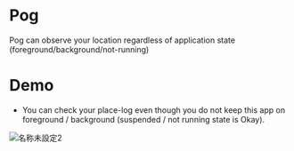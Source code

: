 # Pog
Pog can observe your location regardless of application state (foreground/background/not-running)


# Demo

- You can check your place-log even though you do not keep this app on foreground / background (suspended / not running state is Okay).


![名称未設定2](https://user-images.githubusercontent.com/44002126/175608114-78f78970-2d02-4b94-b605-a39cc0b28213.gif)

